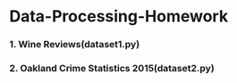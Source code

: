 # Data-Processing-Homework

### 1. Wine Reviews(__dataset1.py__)

### 2. Oakland Crime Statistics 2015(__dataset2.py__)


